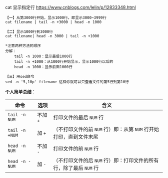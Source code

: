 
cat 显示指定行 https://www.cnblogs.com/lelin/p/12833348.html
```console
【一】从第3000行开始，显示1000行。即显示3000~3999行
cat filename | tail -n +3000 | head -n 1000

【二】显示1000行到3000行
cat filename| head -n 3000 | tail -n +1000

*注意两种方法的顺序
分解：
    tail -n 1000：显示最后1000行
    tail -n +1000：从1000行开始显示，显示1000行以后的
    head -n 1000：显示前面1000行

【三】用sed命令
sed -n '5,10p' filename 这样你就可以只查看文件的第5行到第10行
```

**个人简单总结**：

| 命令               | 选项         | 含义                                 |
|--------------------|--------------|------------------------------------|
| `tail -n NUM`      | 不加 `+`     | 打印文件的最后 `NUM` 行               |
| `tail -n +NUM`     | 加 `+`       | （不打印文件的前 `NUM` 行）即：从第 `NUM` 行开始打印，直到文件末尾     |
| `head -n NUM`      | 不加 `-`     | 打印文件的前 `NUM` 行                 |
| `head -n -NUM`     | 加 `-`       | （不打印文件的后 `NUM` 行）即：打印文件的所有行，除了最后 `NUM` 行     |

